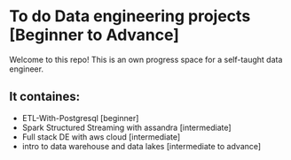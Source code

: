 # To do Data engineering projects [Beginner to Advance]

Welcome to this repo! This is an own progress space for a self-taught data engineer. 


## It containes:

- ETL-With-Postgresql [beginner]
- Spark Structured Streaming with assandra [intermediate]
- Full stack DE with aws cloud [intermediate]
- intro to data warehouse and data lakes [intermediate to advance]

